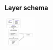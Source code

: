 ## Layer schema

  <img src="./public/hw-5.png" title="Layer schema" alt="Layer schema" width="100"/>
  <!-- width="100"  height="100" -->
